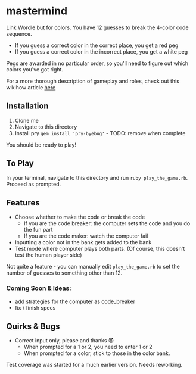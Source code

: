 # mastermind
Link Wordle but for colors. You have 12 guesses to break the 4-color code sequence. 

- If you guess a correct color in the correct place, you get a red peg 
- If you guess a correct color in the incorrect place, you get a white peg

Pegs are awarded in no particular order, so you'll need to figure out which colors you've got right. 

For a more thorough description of gameplay and roles, check out this wikihow article [here](https://www.wikihow.com/Play-Mastermind)

## Installation
1. Clone me
2. Navigate to this directory
3. Install pry `gem install 'pry-byebug'` - TODO: remove when complete

You should be ready to play!

## To Play
In your terminal, navigate to this directory and run `ruby play_the_game.rb`. Proceed as prompted. 

## Features
- Choose whether to make the code or break the code
  - If you are the code breaker: the computer sets the code and you do the fun part
  - If you are the code maker: watch the computer fail
- Inputting a color not in the bank gets added to the bank
- Test mode where computer plays both parts. (Of course, this doesn't test the human player side)
 
Not quite a feature - you can manually edit `play_the_game.rb` to set the number of guesses to something other than 12. 

### Coming Soon & Ideas:
- add strategies for the computer as code_breaker
- fix / finish specs


## Quirks & Bugs
- Correct input only, please and thanks 😈
  - When prompted for a 1 or 2, you need to enter 1 or 2
  - When prompted for a color, stick to those in the color bank. 


Test coverage was started for a much earlier version. Needs reworking. 
